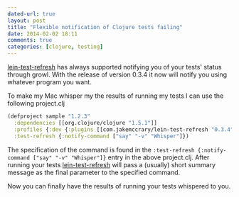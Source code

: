 ```yaml
---
dated-url: true
layout: post
title: "Flexible notification of Clojure tests failing"
date: 2014-02-02 18:11
comments: true
categories: [clojure, testing]
---
```


[lein-test-refresh](https://github.com/jakemcc/lein-test-refresh) has always supported notifying you of your tests' status through growl.
With the release of version 0.3.4 it now will notify you using whatever program you want.

To make my Mac whisper my the results of running my tests I can use the following project.clj

``` clojure
(defproject sample "1.2.3"
  :dependencies [[org.clojure/clojure "1.5.1"]]
  :profiles {:dev {:plugins [[com.jakemccrary/lein-test-refresh "0.3.4"]]}}
  :test-refresh {:notify-command ["say" "-v" "Whisper"]})
```

The specification of the command is found in the `:test-refresh {:notify-command ["say" "-v" "Whisper"]}` entry in the above project.clj.
After running your tests [lein-test-refresh](https://github.com/jakemcc/lein-test-refresh) will pass a (usually) short summary message as the final parameter to the specified command.

Now you can finally have the results of running your tests whispered to you.